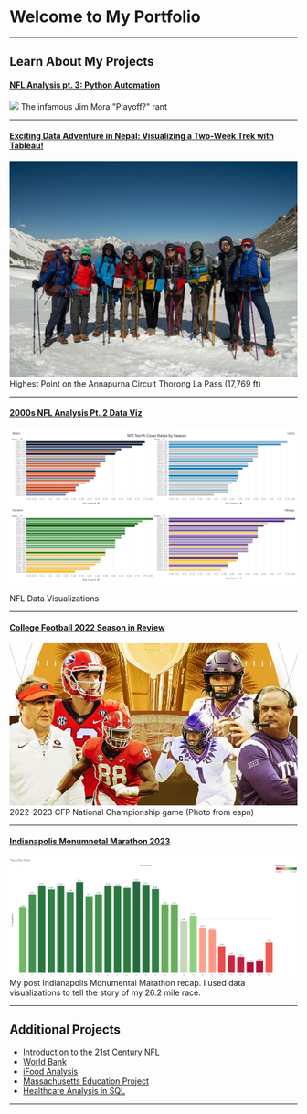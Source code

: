 # Welcome to My Portfolio

---
## Learn About My Projects

#### [NFL Analysis pt. 3: Python Automation](https://www.linkedin.com/pulse/nfl-analysis-pt-3-python-automation-andrew-redston-rjjhc%3FtrackingId=jzKWYE1FR%252BKboM%252BbIQHRNQ%253D%253D/?trackingId=jzKWYE1FR%2BKboM%2BbIQHRNQ%3D%3D)
<img src="images/jimmora.jpg?raw=true"/>
The infamous Jim Mora "Playoff?" rant

---

#### [Exciting Data Adventure in Nepal: Visualizing a Two-Week Trek with Tableau!](https://www.linkedin.com/pulse/exciting-data-adventure-nepal-visualizing-two-week-trek-redston-0su8c%3FtrackingId=ktNqN%252FTqT8O1CxST8p6bHQ%253D%253D/?trackingId=ktNqN%2FTqT8O1CxST8p6bHQ%3D%3D)
<img src="images/Nepal.jpg?raw=true"/>
Highest Point on the Annapurna Circuit Thorong La Pass (17,769 ft)

---
#### [2000s NFL Analysis Pt. 2 Data Viz](https://www.linkedin.com/pulse/2000s-nfl-analysis-pt-2-data-viz-andrew-redston-9ceuc%3FtrackingId=CiJXOX7iQEabzOr2Sznm7Q%253D%253D/?trackingId=CiJXOX7iQEabzOr2Sznm7Q%3D%3D)
<img src="images/NFC North.png?raw=true"/>

NFL Data Visualizations

---
#### [College Football 2022 Season in Review](/CFB.md)
<img src="images/ESPNcfp.jpeg?raw=true"/>
2022-2023 CFP National Championship game (Photo from espn)

---
#### [Indianapolis Monumnetal Marathon 2023](https://www.linkedin.com/pulse/2023-indianapolis-monumental-marathon-andrew-redston-xk2kc%3FtrackingId=jZCB%252FYHmS8SggNaE2l%252FQpA%253D%253D/?trackingId=jZCB%2FYHmS8SggNaE2l%2FQpA%3D%3D)
[<img src="images/Pace Per Mile.png?raw=true"/>](https://www.linkedin.com/feed/update/urn:li:activity:7124915392812122113/)
My post Indianapolis Monumental Marathon recap. I used data visualizations to tell the story of my 26.2 mile race.


---

## Additional Projects
- [Introduction to the 21st Century NFL](https://www.linkedin.com/pulse/introduction-21st-century-nfl-andrew-redston-mlctc%3FtrackingId=73Uzu44tTIyIlTkPd5p56A%253D%253D/?trackingId=73Uzu44tTIyIlTkPd5p56A%3D%3D)
- [World Bank](/bank.md)
- [iFood Analysis](https://www.linkedin.com/pulse/ding-dong-delivery-food-andrew-redston%3FtrackingId=SFhDmv7hQVKCJlGObaHFKA%253D%253D/?trackingId=SFhDmv7hQVKCJlGObaHFKA%3D%3D)
- [Massachusetts Education Project](https://www.linkedin.com/pulse/massachusetts-education-project-andrew-redston-wv5de%3FtrackingId=GQjhcl%252FkRfqYXLpvhDE8Rg%253D%253D/?trackingId=GQjhcl%2FkRfqYXLpvhDE8Rg%3D%3D)
- [Healthcare Analysis in SQL](https://www.linkedin.com/pulse/sql-sequel-andrew-redston-kxbfc%3FtrackingId=uGbiS1Y2NUBOzdUa5SR6oA%253D%253D/?trackingId=uGbiS1Y2NUBOzdUa5SR6oA%3D%3D)


---




